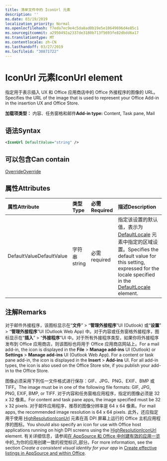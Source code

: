 ```yaml
---
title: 清单文件中的 IconUrl 元素
description: ''
ms.date: 03/19/2019
localization_priority: Normal
ms.openlocfilehash: f7eda7ec9e4c5da8ad0b19e5e10649696d4e85c1
ms.sourcegitcommit: a2950492a2337de3180b713f5693fe82dbdd6a17
ms.translationtype: MT
ms.contentlocale: zh-CN
ms.lasthandoff: 03/27/2019
ms.locfileid: "30871722"
---
```

# <a name="iconurl-element"></a><span data-ttu-id="5bc98-102">IconUrl 元素</span><span class="sxs-lookup"><span data-stu-id="5bc98-102">IconUrl element</span></span>

<span data-ttu-id="5bc98-103">指定用于表示插入 UX 和 Office 应用商店中的 Office 外接程序的图像的 URL。</span><span class="sxs-lookup"><span data-stu-id="5bc98-103">Specifies the URL of the image that is used to represent your Office Add-in in the insertion UX and Office Store.</span></span>

<span data-ttu-id="5bc98-104">**加载项类型：** 内容、任务窗格和邮件</span><span class="sxs-lookup"><span data-stu-id="5bc98-104">**Add-in type:** Content, Task pane, Mail</span></span>

## <a name="syntax"></a><span data-ttu-id="5bc98-105">语法</span><span class="sxs-lookup"><span data-stu-id="5bc98-105">Syntax</span></span>

```XML
<IconUrl DefaultValue="string" />
```

## <a name="can-contain"></a><span data-ttu-id="5bc98-106">可以包含</span><span class="sxs-lookup"><span data-stu-id="5bc98-106">Can contain</span></span>

[<span data-ttu-id="5bc98-107">Override</span><span class="sxs-lookup"><span data-stu-id="5bc98-107">Override</span></span>](override.md)

## <a name="attributes"></a><span data-ttu-id="5bc98-108">属性</span><span class="sxs-lookup"><span data-stu-id="5bc98-108">Attributes</span></span>

|<span data-ttu-id="5bc98-109">**属性**</span><span class="sxs-lookup"><span data-stu-id="5bc98-109">**Attribute**</span></span>|<span data-ttu-id="5bc98-110">**类型**</span><span class="sxs-lookup"><span data-stu-id="5bc98-110">**Type**</span></span>|<span data-ttu-id="5bc98-111">**必需**</span><span class="sxs-lookup"><span data-stu-id="5bc98-111">**Required**</span></span>|<span data-ttu-id="5bc98-112">**描述**</span><span class="sxs-lookup"><span data-stu-id="5bc98-112">**Description**</span></span>|
|:-----|:-----|:-----|:-----|
|<span data-ttu-id="5bc98-113">DefaultValue</span><span class="sxs-lookup"><span data-stu-id="5bc98-113">DefaultValue</span></span>|<span data-ttu-id="5bc98-114">字符串</span><span class="sxs-lookup"><span data-stu-id="5bc98-114">string</span></span>|<span data-ttu-id="5bc98-115">必需</span><span class="sxs-lookup"><span data-stu-id="5bc98-115">required</span></span>|<span data-ttu-id="5bc98-116">指定该设置的默认值，表示为 [DefaultLocale](defaultlocale.md) 元素中指定的区域设置。</span><span class="sxs-lookup"><span data-stu-id="5bc98-116">Specifies the default value for this setting, expressed for the locale specified in the [DefaultLocale](defaultlocale.md) element.</span></span>|

## <a name="remarks"></a><span data-ttu-id="5bc98-117">注解</span><span class="sxs-lookup"><span data-stu-id="5bc98-117">Remarks</span></span>

<span data-ttu-id="5bc98-p101">对于邮件外接程序，该图标显示在“**文件**” > “**管理外接程序**”UI (Outlook) 或“**设置**” > “**管理外接程序**”UI (Outlook Web App) 中。对于内容或任务窗格外接程序，图标显示在“**插入**” > “**外接程序**”UI 中。对于所有外接程序类型，如果你将外接程序发布到 Office 应用商店，则该图标也将用于 Office 应用商店网站上。</span><span class="sxs-lookup"><span data-stu-id="5bc98-p101">For a mail add-in, the icon is displayed in the  **File** > **Manage add-ins** UI (Outlook) or **Settings** > **Manage add-ins** UI (Outlook Web App). For a content or task pane add-in, the icon is displayed in the **Insert** > **Add-ins** UI. For all add-in types, the icon is also used on the Office Store site, if you publish your add-in to the Office Store.</span></span>

<span data-ttu-id="5bc98-121">图像必须采用下列任一文件格式进行保存：GIF、JPG、PNG、EXIF、BMP 或 TIFF。</span><span class="sxs-lookup"><span data-stu-id="5bc98-121">The image must be in one of the following file formats: GIF, JPG, PNG, EXIF, BMP, or TIFF.</span></span> <span data-ttu-id="5bc98-122">对于内容和任务窗格应用程序，指定的图像必须是 32 x 32 像素。</span><span class="sxs-lookup"><span data-stu-id="5bc98-122">For content and task pane apps, the image specified must be 32 x 32 pixels.</span></span> <span data-ttu-id="5bc98-123">对于邮件应用程序，推荐的图像分辨率是 64 x 64 像素。</span><span class="sxs-lookup"><span data-stu-id="5bc98-123">For mail apps, the recommended image resolution is 64 x 64 pixels.</span></span> <span data-ttu-id="5bc98-124">此外，还应指定用于使用 [HighResolutionIconUrl](highresolutioniconurl.md) 元素在高 DPI 屏幕上运行的 Office 主机应用程序的图标。</span><span class="sxs-lookup"><span data-stu-id="5bc98-124">You should also specify an icon for use with Office host applications running on high DPI screens using the [HighResolutionIconUrl](highresolutioniconurl.md) element.</span></span> <span data-ttu-id="5bc98-125">有关详细信息，请参阅[在 AppSource 和 Office 中创建有效的应用一览](/office/dev/store/create-effective-office-store-listings#create-a-consistent-visual-identity)中的_为你的应用创建一致的视觉标识_部分。</span><span class="sxs-lookup"><span data-stu-id="5bc98-125">For more information, see the section _Create a consistent visual identity for your app_ in [Create effective listings in AppSource and within Office](/office/dev/store/create-effective-office-store-listings#create-a-consistent-visual-identity).</span></span>
